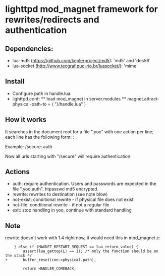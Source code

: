 # lighttpd mod_magnet framework for rewrites/redirects and authentication

## Dependencies:
 - lua-md5 (https://github.com/keplerproject/md5): 'md5' and 'des56'
 - lua-socket (http://www.tecgraf.puc-rio.br/luasocket/): 'mime'

## Install

* Configure path in handle.lua
* lighttpd.conf:
** load mod_magnet in server.modules
** magnet.attract-physical-path-to = ( "/<some-path>/handle.lua" )

## How it works

It searches in the document root for a file ".yoo" with one action per line;
each line has the following form: <prefix>: <action> <optional parameters>

Example:
/secure: auth

Now all urls starting with "/secure" will require authentication

## Actions

* auth: require authentication. Users and passwords are expected in the file ".yoo.auth", htpasswd md5 encrypted.
* rewrite: rewrites to destination (see note blow)
* not-exist: conditional rewrite - if physical file does not exist
* not-file: conditional rewrite - if not a regular file
* exit: stop handling in yoo, continue with standard handling

## Note

rewrite doesn't work with 1.4 right now, it would need this in mod_magnet.c:

	 	} else if (MAGNET_RESTART_REQUEST == lua_return_value) {
	 		assert(lua_gettop(L) == 1); /* only the function should be on the stack */
	+		buffer_reset(con->physical.path);
	
	 		return HANDLER_COMEBACK;
